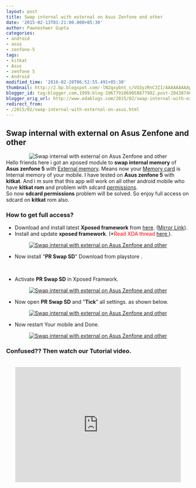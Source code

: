 ```yaml
---
layout: post
title: Swap internal with external on Asus Zenfone and other
date: '2015-02-13T01:21:00.000+05:30'
author: Pawneshwer Gupta
categories:
- android
- asus
- zenfone-5
tags:
- kitkat
- Asus
- zenfone 5
- Android
modified_time: '2016-02-20T06:52:55.491+05:30'
thumbnail: http://2.bp.blogspot.com/-lN2qxybnt_c/VU3yzRnC3II/AAAAAAAAAp8/0J86unQ_HPw/s72-c/swap.jpg
blogger_id: tag:blogger.com,1999:blog-1967791069058877982.post-2043874005114042723
blogger_orig_url: http://www.edablogs.com/2015/02/swap-internal-with-external-on-asus.html
redirect_from:
- /2015/02/swap-internal-with-external-on-asus.html
---
```


<div dir="ltr" style="text-align: left;" trbidi="on"><h2>Swap internal with external on Asus Zenfone and other</h2><div class="separator" style="clear: both; text-align: center;"><img alt="Swap internal with external on Asus Zenfone and other" border="0" src="http://2.bp.blogspot.com/-lN2qxybnt_c/VU3yzRnC3II/AAAAAAAAAp8/0J86unQ_HPw/s1600/swap.jpg" title="Swap internal with external on Asus Zenfone and other" /></div>Hello friends here i got an xposed module to <b>swap internal memory</b> of <b>Asus zenfone 5</b> with <a class="zem_slink" href="http://en.wikipedia.org/wiki/Computer_data_storage" rel="wikipedia" target="_blank" title="Computer data storage">External memory</a>. Means now your <a class="zem_slink" href="http://en.wikipedia.org/wiki/Memory_card" rel="wikipedia" target="_blank" title="Memory card">Memory card</a> is Internal memory of your mobile. I have tested on <b>Asus zenfone 5</b> with <b>kitkat</b>. And i m sure that this app will work on all other android mobile who have <b>kitkat rom</b> and problem with sdcard <a class="zem_slink" href="http://en.wikipedia.org/wiki/Filesystem_permissions" rel="wikipedia" target="_blank" title="Filesystem permissions">permissions</a>.<br />So now <b>sdcard permissions</b> problem will be solved. So enjoy full access on sdcard on <b>kitkat</b> rom also.<br /><h3><div class="alert alert-question" role="alert">How to get full access?</div></h3><ul><li>Download and install latest <b>Xposed framework</b> from <a href="http://dl-xda.xposed.info/modules/de.robv.android.xposed.installer_v33_36570c.apk" target="_blank" title="Xposed Framework">here</a>. (<a href="http://repo.xposed.info/module/de.robv.android.xposed.installer" target="_blank" title="Xposed Framework">Mirror Link</a>).</li><li>Install and update <b>xposed framework</b>. (*<span style="color: red;">Read XDA thread <a href="http://forum.xda-developers.com/xposed/xposed-installer-versions-changelog-t2714053" target="_blank" title="setup xposed framework">here </a></span>).</li></ul><div class="separator" style="clear: both; text-align: center;"><a href="http://4.bp.blogspot.com/-UepWzAYAv9w/VU3zPGP_KuI/AAAAAAAAAqQ/4szdr-CzoxM/s1600/Screenshot_2015-02-12-17-28-38.jpg" imageanchor="1" target="_blank" style="margin-left: 1em; margin-right: 1em;"><img alt="Swap internal with external on Asus Zenfone and other" border="0" class="lazy" data-src="http://2.bp.blogspot.com/-_A9xmwHUPBo/VU3ziz_uSkI/AAAAAAAAArA/8wPj-LvR_u0/s1600/Screenshot_2015-02-12-17-28-38-169x300.jpg" title="Swap internal with external on Asus Zenfone and other" /></a></div><ul></ul><ul><li>Now install "<b>PR Swap SD</b>" Download from playstore .</li></ul><div style="text-align: center;"><br /><article id="default-usage"><div class="to-lock" style="display:none;"><a href="https://play.google.com/store/apps/details?id=pr.swap.sd" target="_blank" title="PR Swap SD">Download</a><br /></div></article></div><ul><li>Activate <b>PR Swap SD</b> in Xposed Framwork.</li></ul><div class="separator" style="clear: both; text-align: center;"><a href="http://2.bp.blogspot.com/-38aZa06ybbM/VU3zOfbPS7I/AAAAAAAAAqM/u14I8cQGnY8/s1600/Screenshot_2015-02-12-17-28-47.jpg" imageanchor="1" target="_blank" style="margin-left: 1em; margin-right: 1em;"><img alt="Swap internal with external on Asus Zenfone and other" border="0" class="lazy" data-src="http://1.bp.blogspot.com/-mrynTx97NfY/VU3zjGajTSI/AAAAAAAAAq4/G9bxrkLBUfo/s1600/Screenshot_2015-02-12-17-28-47-169x300.jpg" title="Swap internal with external on Asus Zenfone and other" /></a></div><ul></ul><ul><li>Now open <b>PR Swap SD</b> and "<b>Tick</b>" all settings. as shown below.</li></ul><div class="separator" style="clear: both; text-align: center;"><a href="http://4.bp.blogspot.com/-IbEYxORz88Y/VU3zVVbJHoI/AAAAAAAAAqs/sQUfVpVhwlg/s1600/Screenshot_2015-02-12-19-48-34.jpg" imageanchor="1" target="_blank" style="margin-left: 1em; margin-right: 1em;"><img alt="Swap internal with external on Asus Zenfone and other" border="0" class="lazy" data-src="http://2.bp.blogspot.com/-n-8KG-oQrZo/VU3zkQDnMzI/AAAAAAAAArE/iRlAlm16enY/s1600/Screenshot_2015-02-12-19-48-34-169x300.jpg" title="Swap internal with external on Asus Zenfone and other" /></a></div><ul></ul><ul><li>Now restart Your mobile and Done.</li></ul><div class="separator" style="clear: both; text-align: center;"><a href="http://2.bp.blogspot.com/-aYrAqH41usw/VU3zT3VULtI/AAAAAAAAAqk/whc_LuiJAuI/s1600/Screenshot_2015-02-12-17-29-52.jpg" imageanchor="1" target="_blank" style="margin-left: 1em; margin-right: 1em;"><img alt="Swap internal with external on Asus Zenfone and other" border="0" class="lazy" data-src="http://4.bp.blogspot.com/-BiFPdKs3tTk/VU3zj_xM7II/AAAAAAAAArU/cQrY2x6bLNg/s1600/Screenshot_2015-02-12-17-29-52-169x300.jpg" title="Swap internal with external on Asus Zenfone and other" /></a></div><ul></ul><h3><div class="alert alert-question" role="alert">Confused?? Then watch our Tutorial video.</div></h3><center><br /><iframe allowfullscreen="allowfullscreen" frameborder="0" height="315" src="https://www.youtube.com/embed/rjQHPWPE8A0" width="90%"></iframe></center><br /></div>